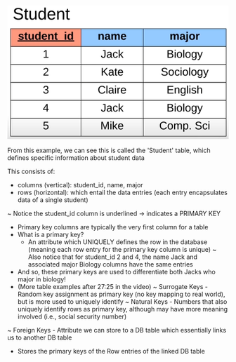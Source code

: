 <img src = "Images/Student-Table-Example.PNG">

From this example, we can see this is called the 'Student' table, which defines specific information about student data

This consists of:
  - columns (vertical): student_id, name, major 
  - rows (horizontal): which entail the data entries (each entry encapsulates data of a single student)

~ Notice the student_id column is underlined -> indicates a PRIMARY KEY
  - Primary key columns are typically the very first column for a table
  - What is a primary key?
    - An attribute which UNIQUELY defines the row in the database (meaning each row entry for the primary key column is unique)
~ Also notice that for student_id 2 and 4, the name Jack and associated major Biology columns have the same entries
  - And so, these primary keys are used to differentiate both Jacks who major in biology!
  - (More table examples after 27:25 in the video)
~ Surrogate Keys - Random key assignment as primary key (no key mapping to real world), but is more used to uniquely identify 
~ Natural Keys - Numbers that also uniquely identify rows as primary key, although may have more meaning involved (i.e., social security number)

~ Foreign Keys - Attribute we can store to a DB table which essentially links us to another DB table
  - Stores the primary keys of the Row entries of the linked DB table


